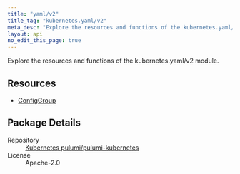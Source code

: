```yaml
---
title: "yaml/v2"
title_tag: "kubernetes.yaml/v2"
meta_desc: "Explore the resources and functions of the kubernetes.yaml/v2 module."
layout: api
no_edit_this_page: true
---
```


<!-- WARNING: this file was generated by test. -->
<!-- Do not edit by hand unless you're certain you know what you are doing! -->

Explore the resources and functions of the kubernetes.yaml/v2 module.

<h2 id="resources">Resources</h2>
<ul class="api">
    <li><a href="configgroup/" title="ConfigGroup">ConfigGroup</a></li>
</ul>

<h2 id="package-details">Package Details</h2>
<dl class="package-details">
	<dt>Repository</dt>
	<dd><a href="https://github.com/pulumi/pulumi-kubernetes">Kubernetes pulumi/pulumi-kubernetes</a></dd>
	<dt>License</dt>
	<dd>Apache-2.0</dd>
</dl>


